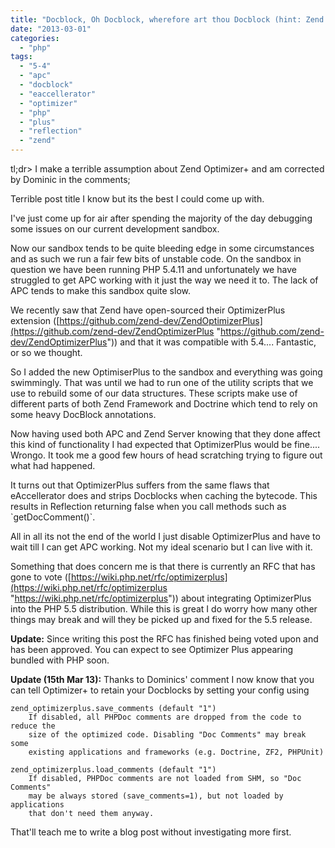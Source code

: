 ```yaml
---
title: "Docblock, Oh Docblock, wherefore art thou Docblock (hint: Zend Optimizer Plus lost them)"
date: "2013-03-01"
categories: 
  - "php"
tags: 
  - "5-4"
  - "apc"
  - "docblock"
  - "eaccellerator"
  - "optimizer"
  - "php"
  - "plus"
  - "reflection"
  - "zend"
---
```


tl;dr> I make a terrible assumption about Zend Optimizer+ and am corrected by Dominic in the comments;

Terrible post title I know but its the best I could come up with.

I've just come up for air after spending the majority of the day debugging some issues on our current development sandbox.

Now our sandbox tends to be quite bleeding edge in some circumstances and as such we run a fair few bits of unstable code. On the sandbox in question we have been running PHP 5.4.11 and unfortunately we have struggled to get APC working with it just the way we need it to. The lack of APC tends to make this sandbox quite slow.

We recently saw that Zend have open-sourced their OptimizerPlus extension ([https://github.com/zend-dev/ZendOptimizerPlus](https://github.com/zend-dev/ZendOptimizerPlus "https://github.com/zend-dev/ZendOptimizerPlus")) and that it was compatible with 5.4.... Fantastic, or so we thought.

<!--more--> So I added the new OptimiserPlus to the sandbox and everything was going swimmingly. That was until we had to run one of the utility scripts that we use to rebuild some of our data structures. These scripts make use of different parts of both Zend Framework and Doctrine which tend to rely on some heavy DocBlock annotations.

Now having used both APC and Zend Server knowing that they done affect this kind of functionality I had expected that OptimizerPlus would be fine.... Wrongo. It took me a good few hours of head scratching trying to figure out what had happened.

It turns out that OptimizerPlus suffers from the same flaws that eAccellerator does and strips Docblocks when caching the bytecode. This results in Reflection returning false when you call methods such as \`getDocComment()\`.

All in all its not the end of the world I just disable OptimizerPlus and have to wait till I can get APC working. Not my ideal scenario but I can live with it.

Something that does concern me is that there is currently an RFC that has gone to vote ([https://wiki.php.net/rfc/optimizerplus](https://wiki.php.net/rfc/optimizerplus "https://wiki.php.net/rfc/optimizerplus")) about integrating OptimizerPlus into the PHP 5.5 distribution. While this is great I do worry how many other things may break and will they be picked up and fixed for the 5.5 release.

**Update:** Since writing this post the RFC has finished being voted upon and has been approved. You can expect to see Optimizer Plus appearing bundled with PHP soon.

**Update (15th Mar 13):** Thanks to Dominics' comment I now know that you can tell Optimizer+ to retain your Docblocks by setting your config using

```
zend_optimizerplus.save_comments (default "1")
	If disabled, all PHPDoc comments are dropped from the code to reduce the
	size of the optimized code. Disabling "Doc Comments" may break some
	existing applications and frameworks (e.g. Doctrine, ZF2, PHPUnit)

zend_optimizerplus.load_comments (default "1")
	If disabled, PHPDoc comments are not loaded from SHM, so "Doc Comments"
	may be always stored (save_comments=1), but not loaded by applications
	that don't need them anyway.
```

That'll teach me to write a blog post without investigating more first.
